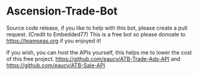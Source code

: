 # Ascension-Trade-Bot
Source code release, if you like to help with this bot, please create a pull request. (Credit to Embedded77)
This is a free bot so please donoate to https://teamseas.org if you enjoyed it!

If you wish, you can host the APIs yourself, this helps me to lower the cost of this free project.
https://github.com/eaucy/ATB-Trade-Ads-API 
and
https://github.com/eaucy/ATB-Sale-API
